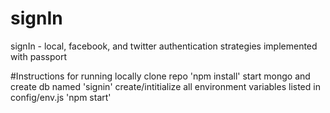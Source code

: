 # signIn
signIn - local, facebook, and twitter authentication strategies implemented with passport

#Instructions for running locally
clone repo
'npm install'
start mongo and create db named 'signin'
create/intitialize all environment variables listed in config/env.js
'npm start'
